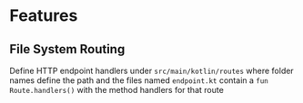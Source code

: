 # Features

## File System Routing

Define HTTP endpoint handlers under `src/main/kotlin/routes` where folder names define the path and the files
named `endpoint.kt` contain a `fun Route.handlers()` with the method handlers for that route



